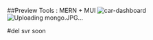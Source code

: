 ##Preview
Tools : MERN + MUI
![car-dashboard](https://github.com/shnItt1/mern-car-management/assets/144312080/6e3f2eb7-3ef5-409c-a2e8-059edc2fd62c)
![Uploading mongo.JPG…]()

#del svr soon
